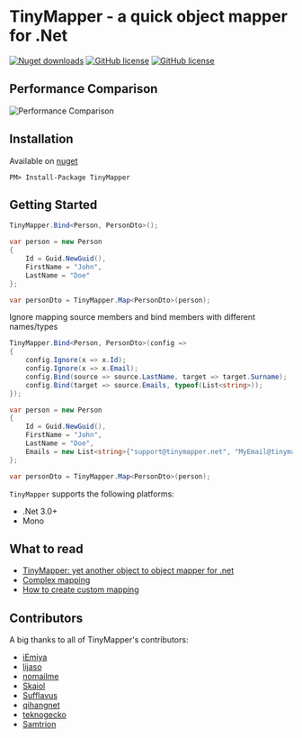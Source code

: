 TinyMapper - a quick object mapper for .Net
======================================================
[![Nuget downloads](https://img.shields.io/nuget/v/tinymapper.svg)](https://www.nuget.org/packages/TinyMapper/)
[![GitHub license](https://img.shields.io/github/license/mashape/apistatus.svg)](https://github.com/TinyMapper/TinyMapper/blob/master/LICENSE)
[![GitHub license](https://img.shields.io/badge/first--timers--only-friendly-blue.svg)](http://www.firsttimersonly.com/)

## Performance Comparison

![Performance Comparison](https://raw.githubusercontent.com/TinyMapper/TinyMapper/master/Source/Benchmark/DataSource/PrimitiveTypeMapping.jpg)

## Installation

Available on [nuget](https://www.nuget.org/packages/TinyMapper/)

	PM> Install-Package TinyMapper

## Getting Started

```csharp
TinyMapper.Bind<Person, PersonDto>();

var person = new Person
{
	Id = Guid.NewGuid(),
	FirstName = "John",
	LastName = "Doe"
};

var personDto = TinyMapper.Map<PersonDto>(person);
```

Ignore mapping source members and bind members with different names/types

```csharp
TinyMapper.Bind<Person, PersonDto>(config =>
{
	config.Ignore(x => x.Id);
	config.Ignore(x => x.Email);
	config.Bind(source => source.LastName, target => target.Surname);
	config.Bind(target => source.Emails, typeof(List<string>));
});

var person = new Person
{
	Id = Guid.NewGuid(),
	FirstName = "John",
	LastName = "Doe",
	Emails = new List<string>{"support@tinymapper.net", "MyEmail@tinymapper.net"}
};

var personDto = TinyMapper.Map<PersonDto>(person);
```

`TinyMapper` supports the following platforms:
* .Net 3.0+
* Mono

## What to read

 * [TinyMapper: yet another object to object mapper for .net](http://www.codeproject.com/Articles/886420/TinyMapper-yet-another-object-to-object-mapper-for)
 * [Complex mapping](https://github.com/TinyMapper/TinyMapper/wiki/Complex-mapping)
 * [How to create custom mapping](https://github.com/TinyMapper/TinyMapper/wiki/Custom-mapping)
 
## Contributors
A big thanks to all of TinyMapper's contributors:
 
 * [iEmiya](https://github.com/iEmiya)
 * [lijaso](https://github.com/lijaso)
 * [nomailme](https://github.com/nomailme)
 * [Skaiol](https://github.com/Skaiol)
 * [Sufflavus](https://github.com/Sufflavus)
 * [qihangnet](https://github.com/qihangnet)
 * [teknogecko](https://github.com/teknogecko)
 * [Samtrion](https://github.com/Samtrion)
